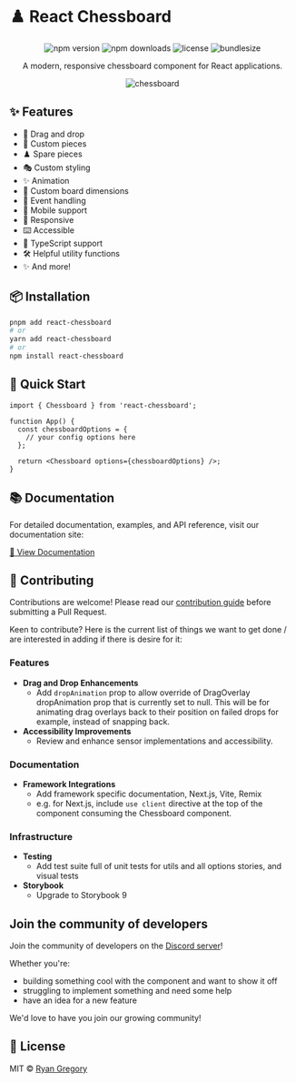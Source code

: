 # ♟️ React Chessboard

<div align="center">

![npm version](https://img.shields.io/npm/v/react-chessboard)
![npm downloads](https://img.shields.io/npm/dm/react-chessboard)
![license](https://img.shields.io/npm/l/react-chessboard)
![bundlesize](https://img.shields.io/bundlephobia/minzip/react-chessboard)

A modern, responsive chessboard component for React applications.

![chessboard](./docs/assets/chessboard.png)

</div>

## ✨ Features

- 🎯 Drag and drop
- 🎨 Custom pieces
- ♟️ Spare pieces
- 🎭 Custom styling
- ✨ Animation
- 📐 Custom board dimensions
- 🔄 Event handling
- 📱 Mobile support
- 📱 Responsive
- ⌨️ Accessible
- 🔷 TypeScript support
- 🛠️ Helpful utility functions
- ✨ And more!

## 📦 Installation

```bash
pnpm add react-chessboard
# or
yarn add react-chessboard
# or
npm install react-chessboard
```

## 🚀 Quick Start

```tsx
import { Chessboard } from 'react-chessboard';

function App() {
  const chessboardOptions = {
    // your config options here
  };

  return <Chessboard options={chessboardOptions} />;
}
```

## 📚 Documentation

For detailed documentation, examples, and API reference, visit our documentation site:

[📖 View Documentation](https://react-chessboard.vercel.app/)

## 🤝 Contributing

Contributions are welcome! Please read our [contribution guide](https://react-chessboard.vercel.app/?path=/docs/developers-contributing-to-react-chessboard--docs) before submitting a Pull Request.

Keen to contribute? Here is the current list of things we want to get done / are interested in adding if there is desire for it:

### Features

- **Drag and Drop Enhancements**
  - Add `dropAnimation` prop to allow override of DragOverlay dropAnimation prop that is currently set to null. This will be for animating drag overlays back to their position on failed drops for example, instead of snapping back.
- **Accessibility Improvements**
  - Review and enhance sensor implementations and accessibility.

### Documentation

- **Framework Integrations**
  - Add framework specific documentation, Next.js, Vite, Remix
  - e.g. for Next.js, include `use client` directive at the top of the component consuming the Chessboard component.

### Infrastructure

- **Testing**
  - Add test suite full of unit tests for utils and all options stories, and visual tests
- **Storybook**
  - Upgrade to Storybook 9

## Join the community of developers

Join the community of developers on the [Discord server](https://discord.gg/mTBuwNSNn5)!

Whether you're:

- building something cool with the component and want to show it off
- struggling to implement something and need some help
- have an idea for a new feature

We'd love to have you join our growing community!

## 📄 License

MIT © [Ryan Gregory](https://github.com/Clariity)
